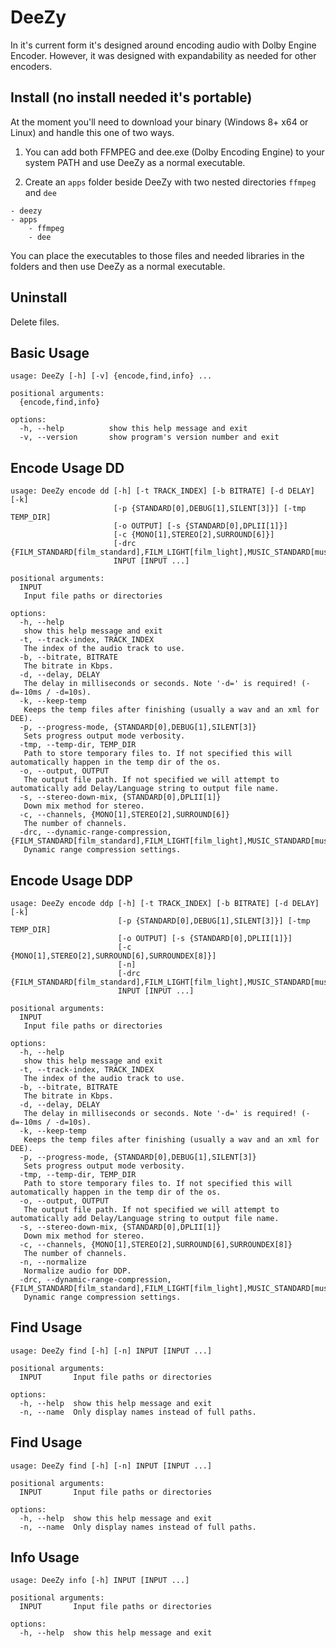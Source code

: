 # DeeZy

In it's current form it's designed around encoding audio with Dolby Engine Encoder.
However, it was designed with expandability as needed for other encoders.

## Install (no install needed it's portable)

At the moment you'll need to download your binary (Windows 8+ x64 or Linux) and handle this one of two ways.

1. You can add both FFMPEG and dee.exe (Dolby Encoding Engine) to your system PATH and use DeeZy as a normal executable.

2. Create an `apps` folder beside DeeZy with two nested directories `ffmpeg` and `dee`

```
- deezy
- apps
    - ffmpeg
    - dee
```

You can place the executables to those files and needed libraries in the folders and then use DeeZy as a normal executable.

## Uninstall

Delete files.

## Basic Usage

```
usage: DeeZy [-h] [-v] {encode,find,info} ...

positional arguments:
  {encode,find,info}

options:
  -h, --help          show this help message and exit
  -v, --version       show program's version number and exit
```

## Encode Usage DD

```
usage: DeeZy encode dd [-h] [-t TRACK_INDEX] [-b BITRATE] [-d DELAY] [-k]
                       [-p {STANDARD[0],DEBUG[1],SILENT[3]}] [-tmp TEMP_DIR]
                       [-o OUTPUT] [-s {STANDARD[0],DPLII[1]}]
                       [-c {MONO[1],STEREO[2],SURROUND[6]}]
                       [-drc {FILM_STANDARD[film_standard],FILM_LIGHT[film_light],MUSIC_STANDARD[music_standard],MUSIC_LIGHT[music_light],SPEECH[speech]}]
                       INPUT [INPUT ...]

positional arguments:
  INPUT
   Input file paths or directories

options:
  -h, --help
   show this help message and exit
  -t, --track-index, TRACK_INDEX
   The index of the audio track to use.
  -b, --bitrate, BITRATE
   The bitrate in Kbps.
  -d, --delay, DELAY
   The delay in milliseconds or seconds. Note '-d=' is required! (-d=-10ms / -d=10s).
  -k, --keep-temp
   Keeps the temp files after finishing (usually a wav and an xml for DEE).
  -p, --progress-mode, {STANDARD[0],DEBUG[1],SILENT[3]}
   Sets progress output mode verbosity.
  -tmp, --temp-dir, TEMP_DIR
   Path to store temporary files to. If not specified this will automatically happen in the temp dir of the os.
  -o, --output, OUTPUT
   The output file path. If not specified we will attempt to automatically add Delay/Language string to output file name.
  -s, --stereo-down-mix, {STANDARD[0],DPLII[1]}
   Down mix method for stereo.
  -c, --channels, {MONO[1],STEREO[2],SURROUND[6]}
   The number of channels.
  -drc, --dynamic-range-compression, {FILM_STANDARD[film_standard],FILM_LIGHT[film_light],MUSIC_STANDARD[music_standard],MUSIC_LIGHT[music_light],SPEECH[speech]}
   Dynamic range compression settings.
```

## Encode Usage DDP

```
usage: DeeZy encode ddp [-h] [-t TRACK_INDEX] [-b BITRATE] [-d DELAY] [-k]
                        [-p {STANDARD[0],DEBUG[1],SILENT[3]}] [-tmp TEMP_DIR]
                        [-o OUTPUT] [-s {STANDARD[0],DPLII[1]}]
                        [-c {MONO[1],STEREO[2],SURROUND[6],SURROUNDEX[8]}]
                        [-n]
                        [-drc {FILM_STANDARD[film_standard],FILM_LIGHT[film_light],MUSIC_STANDARD[music_standard],MUSIC_LIGHT[music_light],SPEECH[speech]}]
                        INPUT [INPUT ...]

positional arguments:
  INPUT
   Input file paths or directories

options:
  -h, --help
   show this help message and exit
  -t, --track-index, TRACK_INDEX
   The index of the audio track to use.
  -b, --bitrate, BITRATE
   The bitrate in Kbps.
  -d, --delay, DELAY
   The delay in milliseconds or seconds. Note '-d=' is required! (-d=-10ms / -d=10s).
  -k, --keep-temp
   Keeps the temp files after finishing (usually a wav and an xml for DEE).
  -p, --progress-mode, {STANDARD[0],DEBUG[1],SILENT[3]}
   Sets progress output mode verbosity.
  -tmp, --temp-dir, TEMP_DIR
   Path to store temporary files to. If not specified this will automatically happen in the temp dir of the os.
  -o, --output, OUTPUT
   The output file path. If not specified we will attempt to automatically add Delay/Language string to output file name.
  -s, --stereo-down-mix, {STANDARD[0],DPLII[1]}
   Down mix method for stereo.
  -c, --channels, {MONO[1],STEREO[2],SURROUND[6],SURROUNDEX[8]}
   The number of channels.
  -n, --normalize
   Normalize audio for DDP.
  -drc, --dynamic-range-compression, {FILM_STANDARD[film_standard],FILM_LIGHT[film_light],MUSIC_STANDARD[music_standard],MUSIC_LIGHT[music_light],SPEECH[speech]}
   Dynamic range compression settings.
```

## Find Usage

```
usage: DeeZy find [-h] [-n] INPUT [INPUT ...]

positional arguments:
  INPUT       Input file paths or directories

options:
  -h, --help  show this help message and exit
  -n, --name  Only display names instead of full paths.
```

## Find Usage

```
usage: DeeZy find [-h] [-n] INPUT [INPUT ...]

positional arguments:
  INPUT       Input file paths or directories

options:
  -h, --help  show this help message and exit
  -n, --name  Only display names instead of full paths.
```

## Info Usage

```
usage: DeeZy info [-h] INPUT [INPUT ...]

positional arguments:
  INPUT       Input file paths or directories

options:
  -h, --help  show this help message and exit
```
